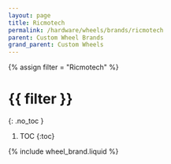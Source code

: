 ```yaml
---
layout: page
title: Ricmotech
permalink: /hardware/wheels/brands/ricmotech
parent: Custom Wheel Brands
grand_parent: Custom Wheels
---
```

{% assign filter = "Ricmotech" %}
# {{ filter }}
{: .no_toc }
1. TOC
{:toc}

{% include wheel_brand.liquid %}